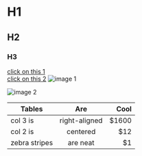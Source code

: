 # H1
## H2
### H3
[click on this 1](www.google.com)<br>
[click on this 2](www.hackerrank.com)
![image 1](http://octodex.github.com/images/minion.png)

![image 2](http://octodex.github.com/images/stormtroopocat.jpg "The Stormtroopocat")<br>

| Tables        | Are           | Cool  |
| ------------- |:-------------:| -----:|
| col 3 is      | right-aligned | $1600 |
| col 2 is      | centered      |   $12 |
| zebra stripes | are neat      |    $1 |
